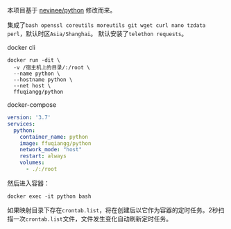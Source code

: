 本项目基于 [nevinee/python](https://hub.docker.com/r/nevinee/python/) 修改而来。

集成了`bash openssl coreutils moreutils git wget curl nano tzdata perl`，默认时区`Asia/Shanghai`。
默认安装了`telethon requests`。

docker cli
```shell
docker run -dit \
  -v /宿主机上的目录/:/root \
  --name python \
  --hostname python \
  --net host \
  ffuqiangg/python
```

docker-compose
```yaml
version: '3.7'
services:
  python:
    container_name: python
    image: ffuqiangg/python
    network_mode: "host"
    restart: always
    volumes:
      - ./:/root
```

然后进入容器：
```shell
docker exec -it python bash
```

如果映射目录下存在`crontab.list`，将在创建后以它作为容器的定时任务。2秒扫描一次`crontab.list`文件，文件发生变化自动刷新定时任务。
